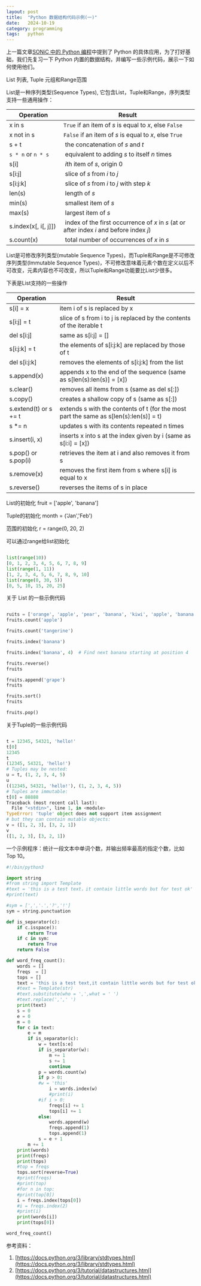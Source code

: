 ```yaml
---
layout: post
title:  "Python 数据结构代码示例(一)"
date:   2024-10-19
category: programming
tags:   python
---
```


上一篇文章[SONiC 中的 Python 编程](https://gengxiuli.com/posts/python-programming-in-sonic/)中提到了 Python 的具体应用，为了打好基础，我们先复习一下 Python 内置的数据结构，并编写一些示例代码，展示一下如何使用他们。

List 列表, Tuple 元组和Range范围

List是一种序列类型(Sequence Types), 它包含List，Tuple和Range，序列类型支持一些通用操作：

| Operation | Result |
| ----------- | ----------- |
| x in s | `True` if an item of *s* is equal to *x*, else `False` |
| x not in s   | `False` if an item of *s* is equal to *x*, else `True` |
| s + t   | the concatenation of *s* and *t* |
| `s * n` or `n * s`  | equivalent to adding *s* to itself *n* times |
| s[i]     | *i*th item of *s*, origin 0 |
| s[i:j]  | slice of *s* from *i* to *j* |
| s[i:j:k]  | slice of *s* from *i* to *j* with step *k* |
| len(s) | length of *s* |
| min(s)  | smallest item of *s* |
| max(s)  | largest item of *s* |
| s.index(x[, i[, j]]) | index of the first occurrence of *x* in *s* (at or after index *i* and before index *j*) |
| s.count(x)   | total number of occurrences of *x* in *s* |

List是可修改序列类型(mutable Sequence Types)，而Tuple和Range是不可修改序列类型(Immutable Sequence Types)，不可修改意味着元素个数在定义以后不可改变，元素内容也不可改变，所以Tuple和Range功能要比List少很多。

下表是List支持的一些操作

| Operation | Result |
| ----------- | ----------- |
| s[i] = x |  item i of s is replaced by x |
| s[i:j] = t | slice of s from i to j is replaced by the contents of the iterable t |
| del s[i:j] | same as s[i:j] = [] |
| s[i:j:k] = t | the elements of s[i:j:k] are replaced by those of t |
| del s[i:j:k] | removes the elements of s[i:j:k] from the list |
|s.append(x) | appends x to the end of the sequence (same as s[len(s):len(s)] = [x]) |
| s.clear() | removes all items from s (same as del s[:]) |
| s.copy() | creates a shallow copy of s (same as s[:]) |
| s.extend(t) or s += t | extends s with the contents of t (for the most part the same as s[len(s):len(s)] = t) |
| s *= n | updates s with its contents repeated n times |
| s.insert(i, x) | inserts x into s at the index given by i (same as s[i:i] = [x]) |
| s.pop() or s.pop(i) | retrieves the item at i and also removes it from s |
| s.remove(x) | removes the first item from s where s[i] is equal to x |
| s.reverse() | reverses the items of s in place |

List的初始化
fruit = ['apple', 'banana']

Tuple的初始化
month = ('Jan','Feb')

范围的初始化
r = range(0, 20, 2)

可以通过range给list初始化
```python

list(range(10))
[0, 1, 2, 3, 4, 5, 6, 7, 8, 9]
list(range(1, 11))
[1, 2, 3, 4, 5, 6, 7, 8, 9, 10]
list(range(0, 30, 5))
[0, 5, 10, 15, 20, 25]

```

关于 List 的一些示例代码
```python

ruits = ['orange', 'apple', 'pear', 'banana', 'kiwi', 'apple', 'banana']
fruits.count('apple')

fruits.count('tangerine')

fruits.index('banana')

fruits.index('banana', 4)  # Find next banana starting at position 4

fruits.reverse()
fruits

fruits.append('grape')
fruits

fruits.sort()
fruits

fruits.pop()

```

关于Tuple的一些示例代码

```python

t = 12345, 54321, 'hello!'
t[0]
12345
t
(12345, 54321, 'hello!')
# Tuples may be nested:
u = t, (1, 2, 3, 4, 5)
u
((12345, 54321, 'hello!'), (1, 2, 3, 4, 5))
# Tuples are immutable:
t[0] = 88888
Traceback (most recent call last):
  File "<stdin>", line 1, in <module>
TypeError: 'tuple' object does not support item assignment
# but they can contain mutable objects:
v = ([1, 2, 3], [3, 2, 1])
v
([1, 2, 3], [3, 2, 1])

```

一个示例程序：统计一段文本中单词个数，并输出频率最高的指定个数，比如 Top 10。

```python
#!/bin/python3

import string
#from string import Template
#text = 'this is a test text，it contain little words but for test ok'
#print(text)

#sym = [',','.','?','!']
sym = string.punctuation

def is_separator(c):
    if c.isspace():
        return True
    if c in sym:
        return True
    return False

def word_freq_count():
    words = []
    freqs  = []
    tops = []
    text = 'this is a test text,it contain little words but for test ok,what do you think about it?,it is a question.'
    #text = Template(str)
    #text.substitute(who = ',',what = ' ')
    #text.replace(',',' ')
    print(text)
    s = 0
    e = 0
    m = 0
    for c in text:
        e = m
        if is_separator(c):
            w = text[s:e]
            if is_separator(w):
                m += 1
                s += 1
                continue
            p = words.count(w)
            if p > 0:
            #w = 'this'
                i = words.index(w)
                #print(i)
            #if i > 0:
                freqs[i] += 1
                tops[i] += 1
            else:
                words.append(w)
                freqs.append(1)
                tops.append(1)
            s = e + 1
        m += 1
    print(words)
    print(freqs)
    print(tops)
    #top = freqs
    tops.sort(reverse=True)
    #print(freqs)
    #print(top)
    #for n in top:
    #print(top[0])
    i = freqs.index(tops[0])
    #i = freqs.index(2)
    #print(i)
    print(words[i])
    print(tops[0])

word_freq_count()
```

参考资料：
1. [https://docs.python.org/3/library/stdtypes.html](https://docs.python.org/3/library/stdtypes.html)
2. [https://docs.python.org/3/tutorial/datastructures.html](https://docs.python.org/3/tutorial/datastructures.html)
